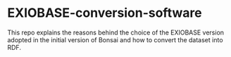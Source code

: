# EXIOBASE-conversion-software
This repo explains the reasons behind the choice of the EXIOBASE version adopted in the initial version of Bonsai and how to convert the dataset into RDF.
